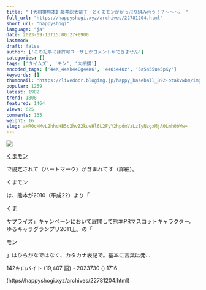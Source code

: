 ```yaml
---
title: "【大相撲熊本】藤井聡太竜王・とくまモンががっぷり組み合う！？～～～。 "
full_url: "https://happyshogi.xyz/archives/22781204.html"
short_url: "happyshogi"
language: "ja"
date: 2023-09-13T15:00:27+0900
lastmod: 
draft: false
author: ['この記事には許可ユーザしかコメントができません']
categories: []
tags: ['タイムズ', 'モン', '大相撲']
encoded_tags: ['44K_44Kk44Og44K6', '44Oi44Oz', '5aSn55u45pKy']
keywords: []
thumbnail: "https://livedoor.blogimg.jp/happy_baseball_892-otakvwbm/imgs/8/4/847403e1-s.jpg"
popular: 1259
latest: 1982
trend: 1808
featured: 1464
views: 625
comments: 135
weight: 16
slug: aHR0cHMvL2hhcHB5c2hvZ2kueHl6L2FyY2hpdmVzLzIyNzgxMjA0Lmh0bWw=
---
```


![](https://livedoor.blogimg.jp/happy_baseball_892-otakvwbm/imgs/8/4/847403e1-s.jpg)

<div><a title='くまモン' href='https//ja.wikipedia.org/wiki/%E3%81%8F%E3%81%BE%E3%83%A2%E3%83%B3' target='_blank'><p>くまモン</p></a> <p class='searchresult'>で規定されて（ハートマーク）が含まれてす（詳細）。 <p>くまモン</p>は、熊本が2010（平成22）より「<p>くま</p>サプライズ」キャンペーンにおいて展開して熊本PRマスコットキャラクター。ゆるキャラグランプリ2011王。の「<p>モン</p>」はひらがなではなく、カタカナ表記で。基本に言葉は発…</p> <p class='mw-search-result-data'>142キロバイト (19,407 語) - 2023730 () 1716</p></div>

(https//happyshogi.xyz/archives/22781204.html)
